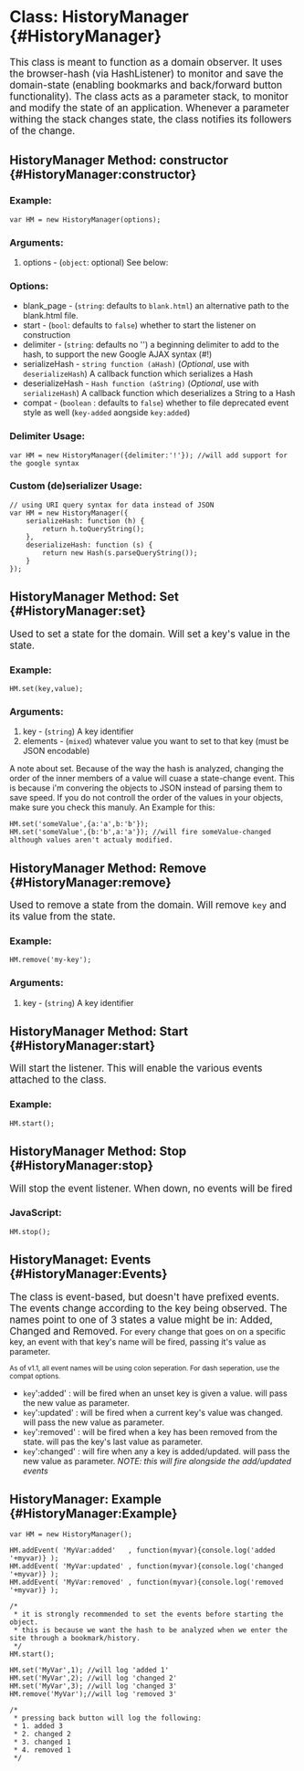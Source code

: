 Class: HistoryManager {#HistoryManager}
==========================================
<big>This class is meant to function as a domain observer. It uses the browser-hash (via HashListener) to monitor and save the domain-state (enabling bookmarks and back/forward button functionality). 
The class acts as a parameter stack, to monitor and modify the state of an application. Whenever a parameter withing the stack changes state, the class notifies its followers of the change.</big>

HistoryManager Method: constructor {#HistoryManager:constructor}
----------------------------------
### Example:

	var HM = new HistoryManager(options);

### Arguments:

1. options - (`object`: optional) See below:

### Options:

* blank_page - (`string`: defaults to `blank.html`) an alternative path to the blank.html file. 
* start - (`bool`: defaults to `false`) whether to start the listener on construction
* delimiter - (`string`: defaults no '') a beginning delimiter to add to the hash, to support the new Google AJAX syntax (#!)
* serializeHash - `string function (aHash)` (_Optional_, use with `deserializeHash`) A callback function which serializes a Hash
* deserializeHash - `Hash function (aString)` (_Optional_, use with `serializeHash`) A callback function which deserializes a String to a Hash
* compat - (`boolean` : defaults to `false`) whether to file deprecated event style as well (`key-added` aongside `key:added`)

### Delimiter Usage:
	var HM = new HistoryManager({delimiter:'!'}); //will add support for the google syntax

### Custom (de)serializer Usage:
	// using URI query syntax for data instead of JSON
	var HM = new HistoryManager({
		serializeHash: function (h) {
			return h.toQueryString();
		},
		deserializeHash: function (s) {
			return new Hash(s.parseQueryString());
		}
	});

HistoryManager Method: Set {#HistoryManager:set}
---------------------------
<big>Used to set a state for the domain. Will set a key's value in the state.</big>

### Example:

	HM.set(key,value);

### Arguments:

1. key - (`string`) A key identifier
2. elements - (`mixed`) whatever value you want to set to that key (must be JSON encodable)

A note about set. Because of the way the hash is analyzed, changing the order of the inner members of a value will cuase a state-change event. 
This is because i'm convering the objects to JSON instead of parsing them to save speed.
If you do not controll the order of the values in your objects, make sure you check this manuly.
An Example for this:

	HM.set('someValue',{a:'a',b:'b'});
	HM.set('someValue',{b:'b',a:'a'}); //will fire someValue-changed although values aren't actualy modified. 

HistoryManager Method: Remove {#HistoryManager:remove}
-----------------------------
<big>Used to remove a state from the domain. Will remove `key` and its value from the state.</big>

### Example:

	HM.remove('my-key');

### Arguments:

1. key - (`string`) A key identifier

HistoryManager Method: Start {#HistoryManager:start}
----------------------------
<big>Will start the listener. This will enable the various events attached to the class.</big>

### Example:

	HM.start();

HistoryManager Method: Stop {#HistoryManager:stop}
---------------------------
<big>Will stop the event listener. When down, no events will be fired</big>

### JavaScript:

	HM.stop();
	
HistoryManaget: Events {#HistoryManager:Events}
-------
<big>The class is event-based, but doesn't have prefixed events. The events change according to the key being observed. 
The names point to one of 3 states a value might be in: Added, Changed and Removed.</big>
For every change that goes on on a specific key, an event with that key's name will be fired, passing it's value as parameter.


<small>As of v1.1, all event names will be using colon seperation. For dash seperation, use the compat options.</small>

  * `key`':added' : will be fired when an unset key is given a value. will pass the new value as parameter.
  * `key`':updated' : will be fired when a current key's value was changed. will pass the new value as parameter.
  * `key`':removed' : will be fired when a key has been removed from the state. will pas the key's last value as parameter.
  * `key`':changed' : will fire when any a key is added/updated. will pass the new value as parameter. *NOTE: this will fire alongside the add/updated events*
  
HistoryManager: Example {#HistoryManager:Example}
--------

	var HM = new HistoryManager();
	
	HM.addEvent( 'MyVar:added'   , function(myvar){console.log('added '+myvar)} );
	HM.addEvent( 'MyVar:updated' , function(myvar){console.log('changed '+myvar)} );
	HM.addEvent( 'MyVar:removed' , function(myvar){console.log('removed '+myvar)} );
	
	/*
	 * it is strongly recommended to set the events before starting the object.
	 * this is because we want the hash to be analyzed when we enter the site through a bookmark/history.
	 */
	HM.start();
	
	HM.set('MyVar',1); //will log 'added 1'
	HM.set('MyVar',2); //will log 'changed 2'
	HM.set('MyVar',3); //will log 'changed 3'
	HM.remove('MyVar');//will log 'removed 3'
	
	/* 
	 * pressing back button will log the following:
	 * 1. added 3
	 * 2. changed 2
	 * 3. changed 1
	 * 4. removed 1
	 */
